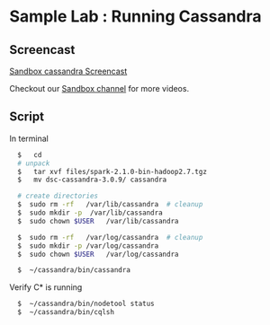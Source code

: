 # Sample Lab : Running Cassandra

## Screencast

[Sandbox cassandra Screencast](https://vimeo.com/215085175)

Checkout our [Sandbox channel](https://vimeo.com/channels/1237347) for more videos.

## Script

In terminal

```bash
  $   cd
  # unpack
  $   tar xvf files/spark-2.1.0-bin-hadoop2.7.tgz
  $   mv dsc-cassandra-3.0.9/ cassandra

  # create directories
  $  sudo rm -rf   /var/lib/cassandra  # cleanup
  $  sudo mkdir -p  /var/lib/cassandra
  $  sudo chown $USER   /var/lib/cassandra

  $  sudo rm -rf   /var/log/cassandra  # cleanup
  $  sudo mkdir -p /var/log/cassandra
  $  sudo chown $USER   /var/log/cassandra

  $  ~/cassandra/bin/cassandra
```

Verify C* is running

```bash
  $  ~/cassandra/bin/nodetool status
  $  ~/cassandra/bin/cqlsh
```
